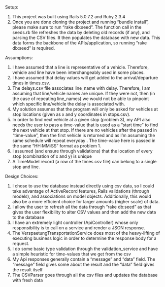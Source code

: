 Setup:

1. This project was built using Rails 5.0.7.2 and Ruby 2.3.4
2. Once you are done cloning the project and running “bundle install”, please make sure to
run “rake db:seed”. The function call in the seeds.rb file refreshes the data by deleting
old records (if any), and parsing the CSV files. It then populates the database with new
data. This data forms the backbone of the APIs/application, so running “rake db:seed” is
required.

Assumptions:

1. I have assumed that a line is representative of a vehicle. Therefore, vehicle and line have
been interchangeably used in some places.
2. I have assumed that delay values will get added to the arrival/departure times in
times.csv.
3. The delays.csv file associates line_name with delay. Therefore, I am assuming that
line/vehicle names are unique. If they were not, then (in the case of repeating
line_names) we would not be able to pinpoint which specific line/vehicle the delay is
associated with.
4. My solution assumes that the program will only be asked for vehicles at stop locations
(given as x and y coordinates in stops.csv).
5. In order to find next vehicle at a given stop (problem 3), my API also needs the user to
pass a time-value that is used as a “start time” to find the next vehicle at that stop. If
there are no vehicles after the passed in “time-value”, then the first vehicle is returned
and as I’m assuming the same schedule will repeat everyday . The time-value here is
passed in the same “HH:MM:SS” format as problem 1.
6. I assumed (and ensure through validations) that the location of every stop (combination
of x and y) is unique
7. A TimeModel record (a row of the times.csv file) can belong to a single stop and line.

Design Choices:

1. I chose to use the database instead directly using csv data, so I could take advantage of
ActiveRecord features, Rails validations (through models), and associations on model
objects. Additionally, this would also be a more efficient choice for larger amounts
(higher scale) of data.
2. I allow the user to refresh all the data through “rake db:seed” as that gives the user
flexibility to alter CSV values and then add the new data to the database
3. I have an extremely light controller (ApiController) whose only responsibility is to call on
a service and render a JSON response.
4. The VerspaetungTransportationService does most of the heavy-lifting of executing
business logic in order to determine the response body for a request.
5. I do some basic type validation through the validation_service and have a simple
heuristic for time-values that we get from the csv
6. My Api responses generally contain a “message” and “data” field. The “message” field
gives some about the result and the “data” field gives the result itself
7. The CSVParser goes through all the csv files and updates the database with fresh data
